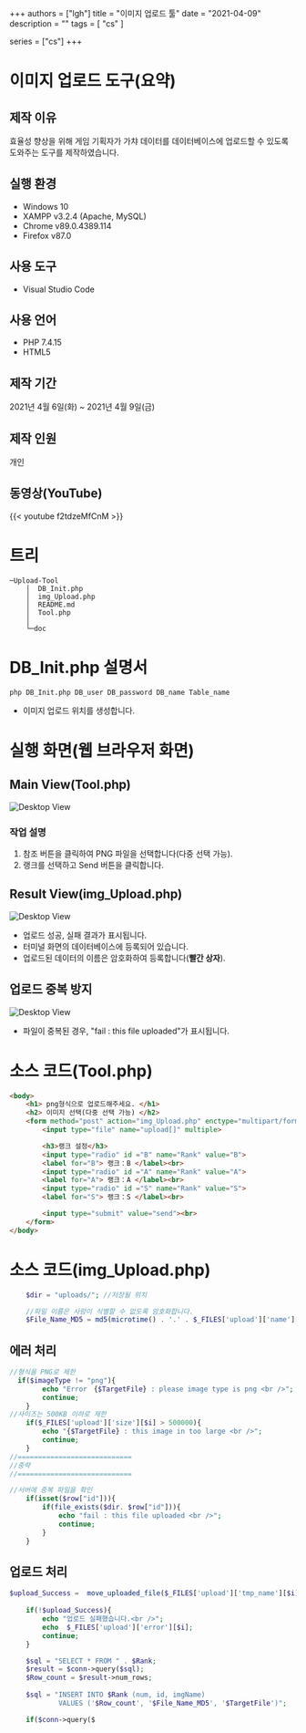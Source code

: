 +++
authors = ["lgh"]
title = "이미지 업로드 툴"
date = "2021-04-09"
description = ""
tags = [
    "cs"
]

series = ["cs"]
+++

# 이미지 업로드 도구(요약)

## 제작 이유
효율성 향상을 위해 게임 기획자가 가챠 데이터를 데이터베이스에 업로드할 수 있도록 도와주는 도구를 제작하였습니다.

## 실행 환경
- Windows 10
- XAMPP v3.2.4 (Apache, MySQL)
- Chrome v89.0.4389.114
- Firefox v87.0

## 사용 도구
- Visual Studio Code

## 사용 언어
- PHP 7.4.15
- HTML5

## 제작 기간
2021년 4월 6일(화) ~ 2021년 4월 9일(금)

## 제작 인원
개인

## 동영상(YouTube)
{{< youtube f2tdzeMfCnM >}}

# 트리
```
─Upload-Tool
    │  DB_Init.php
    │  img_Upload.php
    │  README.md
    │  Tool.php
    │
    └─doc
```

<div style="page-break-after: always; visibility: hidden"> </div>

# DB_Init.php 설명서
``` console
php DB_Init.php DB_user DB_password DB_name Table_name
```
- 이미지 업로드 위치를 생성합니다.


# 실행 화면(웹 브라우저 화면)

## Main View(Tool.php)
![Desktop View](/images/Upload-Tool/view1.jpg)


### 작업 설명
1. 참조 버튼을 클릭하여 PNG 파일을 선택합니다(다중 선택 가능).
2. 랭크를 선택하고 Send 버튼을 클릭합니다.

## Result View(img_Upload.php)
![Desktop View](/images/Upload-Tool/result1.jpg)


- 업로드 성공, 실패 결과가 표시됩니다.
- 터미널 화면의 데이터베이스에 등록되어 있습니다.
- 업로드된 데이터의 이름은 암호화하여 등록합니다(**빨간 상자**).

<div style="page-break-after: always; visibility: hidden"> </div>

## 업로드 중복 방지
![Desktop View](/images/Upload-Tool/result2.jpg)

- 파일이 중복된 경우, "fail : this file uploaded"가 표시됩니다.

# 소스 코드(Tool.php)
```html
<body>
    <h1> png형식으로 업로드해주세요. </h1>
    <h2> 이미지 선택(다중 선택 가능) </h2>
    <form method="post" action="img_Upload.php" enctype="multipart/form-data">
        <input type="file" name="upload[]" multiple>

        <h3>랭크 설정</h3>
        <input type="radio" id ="B" name="Rank" value="B">
        <label for="B"> 랭크：B </label><br>
        <input type="radio" id ="A" name="Rank" value="A">
        <label for="A"> 랭크：A </label><br>
        <input type="radio" id ="S" name="Rank" value="S">
        <label for="S"> 랭크：S </label><br>

        <input type="submit" value="send"><br>
    </form>
</body>
```

<div style="page-break-after: always; visibility: hidden"> </div>

# 소스 코드(img_Upload.php)

```php
    $dir = "uploads/"; //저장될 위치

    //파일 이름은 사람이 식별할 수 없도록 암호화합니다.
    $File_Name_MD5 = md5(microtime() . '.' . $_FILES['upload']['name'][$i]). "." .$imageType;
```

## 에러 처리

```php
//형식을 PNG로 제한
  if($imageType != "png"){
        echo "Error　{$TargetFile} : please image type is png <br />";
        continue;
    }
//사이즈는 500KB 이하로 제한
    if($_FILES['upload']['size'][$i] > 500000){
        echo "{$TargetFile} : this image in too large <br />";
        continue;
    }
//============================
//중략
//============================

//서버에 중복 파일을 확인
    if(isset($row["id"])){
        if(file_exists($dir. $row["id"])){
            echo "fail : this file uploaded <br />";
            continue;
        }
    }
```

<div style="page-break-after: always; visibility: hidden"> </div>

## 업로드 처리

```php
$upload_Success =  move_uploaded_file($_FILES['upload']['tmp_name'][$i],$uploadPath);
        
    if(!$upload_Success){
        echo "업로드 실패했습니다.<br />";
        echo  $_FILES['upload']['error'][$i];
        continue;
    }

    $sql = "SELECT * FROM " . $Rank;
    $result = $conn->query($sql);
    $Row_count = $result->num_rows;
        
    $sql = "INSERT INTO $Rank (num, id, imgName)
            VALUES ('$Row_count', '$File_Name_MD5', '$TargetFile')";

    if($conn->query($